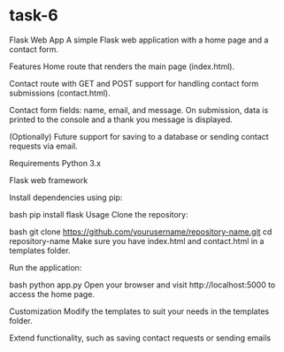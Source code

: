 # task-6
Flask Web App
A simple Flask web application with a home page and a contact form.

Features
Home route that renders the main page (index.html).

Contact route with GET and POST support for handling contact form submissions (contact.html).

Contact form fields: name, email, and message. On submission, data is printed to the console and a thank you message is displayed.

(Optionally) Future support for saving to a database or sending contact requests via email.

Requirements
Python 3.x

Flask web framework

Install dependencies using pip:

bash
pip install flask
Usage
Clone the repository:

bash
git clone https://github.com/yourusername/repository-name.git
cd repository-name
Make sure you have index.html and contact.html in a templates folder.

Run the application:

bash
python app.py
Open your browser and visit http://localhost:5000 to access the home page.

Customization
Modify the templates to suit your needs in the templates folder.

Extend functionality, such as saving contact requests or sending emails
